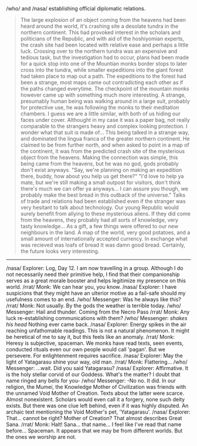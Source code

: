 /who/ and /nasa/ establishing official diplomatic relations.
>The large explosion of an object coming from the heavens had been heard around the world, it's crashing site a desolate tundra in the northern continent.
>This had provoked interest in the scholars and politicians of the Republic, and with aid of the hoshiyomian experts, the crash site had been located with relative ease and perhaps a little luck.
>Crossing over to the northern tundra was an expensive and tedious task, but the investigation had to occur, plans had been made for a quick stop into one of the Mountian monks border stops to later cross into the tundra, while smaller expeditions into the giant forest had taken place to map out a path.
>The expeditions to the forest had been a strange, most maps came out contradicting each other as if the paths changed everytime.
>The checkpoint of the mountain monks however came up with something much more interesting.
>A strange, presumably human being was walking around in a large suit, probably for protective use, he was following the monks to their meditation chambers.
>I guess we are a little similar, with both of us hiding our faces under cover.
>Althought in my case it was a paper bag, not really comparable to the strangers heavy and complex looking protection.
>I wonder what that suit is made of...
>This being talked in a strange way, and dominated the lingua franca of the greater northern continent.
>He claimed to be from further north, and when asked to point in a map of the continent, it was from the predicted crash site of the mysterious object from the heavens.
>Making the connection was simple, this being came from the heavens, but he was no god, gods probably don't exist anyways.
>"Say, we're planning on making an expedition there, buddy, how about you help us get there?"
>"I'd love to help ya mate, but we're still making a small outpost for visitors, don't think there's much we can offer ya anyways... I can assure you though, we probably make the best bread in this outback of the universe."
>Talks of trade and relations had been established even if the stranger was very hesitant to talk about technology.
>Our young Republic would surely benefit from allying to these mysterious aliens.
>If they did come from the heavens, they probably had all sorts of knowledge, very tasty knowledge...
>As a gift, a few things were offered to our new neighbours in the land.
>A map of the world, very good potatoes, and a small amount of internationally accepted currency.
>In exchange what was recieved was loafs of bread
>It was damn good bread.
>Certainly, the future looks very interesting.
***
/nasa/ Explorer: Log, Day 12. I am now travelling in a group. Although I do not necessarily need their primitive help, I find that their companionship serves as a great morale booster and helps legitimize my presence on this world.
/rrat/ Monk: We can hear you, you know.
/nasa/ Explorer: I have suspicions that they might have an ulterior motive as a fail-safe should my usefulness comes to an end.
/who/ Messenger: Was he always like this?
/rrat/ Monk: Not usually. By the gods the weather is terrible today.
/who/ Messenger: Hail and thunder. Coming from the Necro Pass
/rrat/ Monk: Any luck re-establishing communications with them?
/who/ Messenger: *shakes his head* Nothing ever came back.
/nasa/ Explorer: Energy spikes in the air reaching unfathomable readings. This is not a natural phenomenon. It might be heretical of me to say it, but this feels like an anomaly.
/rrat/ Monk: Heresy is subjective, spaceman. We monks have read texts, seen events, conducted rituals even our own people would call 'pagan'. But we persevere. For enlightenment requires sacrifice.
/nasa/ Explorer: May the light of Yatagarasu shine your way, old man.
/rrat/ Monk: Flattering...
/who/ Messenger: ...wait. Did you said Yatagarasu?
/nasa/ Explorer: Affirmative. It is the holy stellar corvid of our Goddess. What's the matter? I doubt that name ringed any bells for you-
/who/ Messenger: -No no. It did. In our religion, the Mumei, the Knowledge Mother of Civilization was friends with the unnamed Void Mother of Creation. Texts about the latter were scarce. Almost nonexistent. Scholars would even call it a forgery, none such deity exists. But there was one clue left behind, even if it was highly disputed. An archaic text mentioning the Void Mother's pet, 'Yatagarasu'.
/nasa/ Explorer: That... cannot be right? Mother of Creation? That almost describes Great Sana.
/rrat/ Monk: Halt! Sana... that name... I feel like I've read that name before... Spaceman. It appears that we may be from different worlds. But the ones we worship are not.
